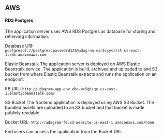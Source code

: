 ## AWS

#### RDS Postgres
The application server uses AWS RDS Postgres as database for storing and retrieving information.

Database URI: `postgresql://postgres:password123@udagram.csn5zxycarst.us-east-1.rds.amazonaws.com`

Elastic Beanstalk
The application server is deployed on AWS Elastic Beanstalk service. The application is build, archived and uploaded to and S3 bucket from where Elastic Beanstalk extracts and runs the application on an endpoint.

EB URL: `http://udagram-app-env.eba-wr5gbzqe.us-east-1.elasticbeanstalk.com/`

S3 Bucket
The frontend application is deployed using AWS S3 Bucket. The bundled assets are uploaded to an S3 bucket and that bucket is made publicly readable.

Bucket URL: `http://udagram-fe.s3-website-us-east-1.amazonaws.com/home`

End users can access the application from the Bucket URL.